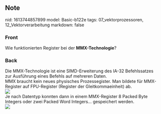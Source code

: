 ## Note
nid: 1613744857899
model: Basic-b122e
tags: 07_vektorprozessoren, 12_Vektorverarbeitung
markdown: false

### Front
Wie funktionierten Register bei der <b>MMX-Technologie</b>?

### Back
<div>
  Die MMX-Technologie ist eine SIMD-Erweiterung des IA-32
  Befehlssatzes zur Ausführung eines Befehls auf mehreren Daten.
</div>
<div>
  MMX braucht kein neues physisches Prozessegister. Man bildete für
  MMX-Register auf FPU-Register (Register der Gleitkommaeinheit)
  ab.
</div>
<div><img src=
paste-522a0e98caf6a98fbda094d2552d517f00ba1eeb.jpg></div>
<div>
  Je nach Datentyp konnten dann in einem MMX-Register 8 Packed Byte
  Integers oder zwei Packed Word Integers... gespeichert werden.
</div>
<div><img src=
paste-02a59b9805aac6bf09c32ed6cd6ba6d519b0d2fe.jpg></div>
